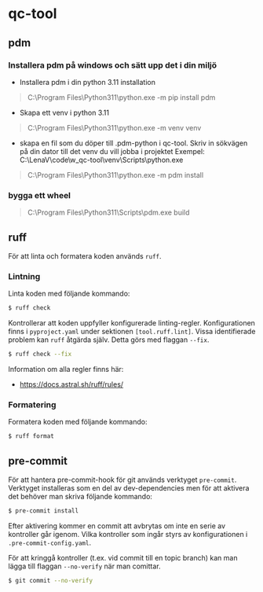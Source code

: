 # qc-tool

## pdm

### Installera pdm på windows och sätt upp det i din miljö

- Installera pdm i din python 3.11 installation

> C:\Program Files\Python311\python.exe -m pip install pdm

- Skapa ett venv i python 3.11

> C:\Program Files\Python311\python.exe -m venv venv

- skapa en fil som du döper till .pdm-python i qc-tool.
  Skriv in sökvägen på din dator till det venv du vill jobba i projektet
  Exempel: C:\LenaV\code\w_qc-tool\venv\Scripts\python.exe

> C:\Program Files\Python311\python.exe -m pdm install

### bygga ett wheel

> C:\Program Files\Python311\Scripts\pdm.exe build

## ruff

För att linta och formatera koden används `ruff`.

### Lintning

Linta koden med följande kommando:

```bash
$ ruff check
```

Kontrollerar att koden uppfyller konfigurerade linting-regler. Konfigurationen finns i `pyproject.yaml` under sektionen
`[tool.ruff.lint]`. Vissa identifierade problem kan `ruff` åtgärda själv. Detta görs med flaggan `--fix`.

```bash
$ ruff check --fix
```

Information om alla regler finns här:

- https://docs.astral.sh/ruff/rules/

### Formatering

Formatera koden med följande kommando:

```bash
$ ruff format
```

## pre-commit
För att hantera pre-commit-hook för git används verktyget `pre-commit`. Verktyget installeras som en del av
dev-dependencies men för att aktivera det behöver man skriva följande kommando:

```bash
$ pre-commit install
```

Efter aktivering kommer en commit att avbrytas om inte en serie av kontroller går igenom. Vilka kontroller som ingår
styrs av konfigurationen i `.pre-commit-config.yaml`.

För att kringgå kontroller (t.ex. vid commit till en topic branch) kan man lägga till flaggan `--no-verify` när man
comittar.

```bash
$ git commit --no-verify
```

